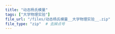 ```yaml
---
title: "动态杨氏模量"
tags: ["大学物理实验"]
file_url: "/files/动态杨氏模量__大学物理实验__.zip"
file_type: "zip"  # 去掉点号
---
```




<!-- 文件类型: .zip -->
<!-- 文件图标: 📦 -->
